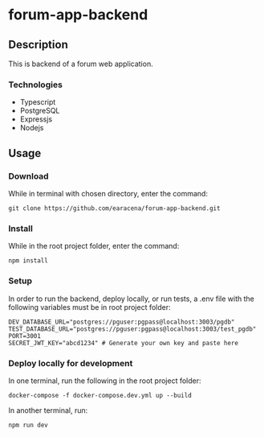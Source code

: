 # forum-app-backend

## Description
This is backend of a forum web application.

### Technologies
  * Typescript
  * PostgreSQL
  * Expressjs
  * Nodejs

## Usage
### Download
While in terminal with chosen directory, enter the command:
```
git clone https://github.com/earacena/forum-app-backend.git
```

### Install
While in the root project folder, enter the command:
```
npm install
```
### Setup
In order to run the backend, deploy locally, or run tests, a .env file with the following variables must be in root project folder:
```
DEV_DATABASE_URL="postgres://pguser:pgpass@localhost:3003/pgdb"
TEST_DATABASE_URL="postgres://pguser:pgpass@localhost:3003/test_pgdb"
PORT=3001
SECRET_JWT_KEY="abcd1234" # Generate your own key and paste here
```

### Deploy locally for development
In one terminal, run the following in the root project folder:
```
docker-compose -f docker-compose.dev.yml up --build
```

In another terminal, run:
```
npm run dev
```